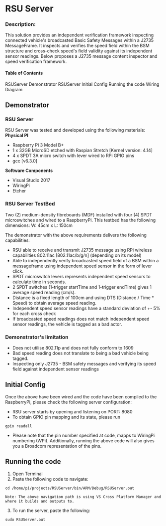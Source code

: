 # RSU Server

### Description:
This solution provides an independent verification framework inspecting connected vehicle's broadcasted Basic Safety Messages within a J2735 MessageFrame. It inspects and verifies the speed field within the BSM structure and cross-check speed's field validity against its independent sensor readings. Below proposes a J2735 message content inspector and speed verification framework. 

#### Table of Contents
RSUServer Demonstrator
RSUServer Initial Config
Running the code
Wiring Diagram

## Demonstrator 
### RSU Server
RSU Server was tested and developed using the following materials:</br>
**Physical PI** 
* Raspberry Pi 3 Model B+
* 1 x 32GB MicroSD etched with Raspian Stretch [Kernel version: 4.14]
* 4 x SPDT 3A micro switch with lever wired to RPi GPIO pins
* gcc [v6.3.0]

**Software Components**
- Visual Studio 2017
- WiringPi
- Etcher

### RSU Server TestBed
Two (2) medium-density fibreboards (MDF) installed with four (4) SPDT microswitches and wired to a RaspberryPi. This testbed has the following dimensions: W: 45cm x L: 150cm

The demonstrator with the above requirements delivers the following capabilities:
- RSU able to receive and transmit J2735 message using RPi wireless capabilities 802.11ac [802.11ac/b/g/n] (depending on its model)
- Able to independently verify broadcasted speed field of a BSM within a messageframe using independent speed sensor in the form of lever click.
- SPDT microswitch levers represents independent speed sensors to calculate time in seconds.
- 2 SPDT switches (1-trigger startTime and 1-trigger endTime) gives 1 average speed reading (cm/s).
- Distance is a fixed length of 100cm and using DTS (Distance / Time * Speed) to obtain average speed reading.
- Independent speed sensor readings have a standard deviation of +- 5% for each cross check
- If broadcasted speed readings does not match independent speed sensor readings, the vehicle is tagged as a bad actor. 

### Demonstrator's limitation
- Does not utilise 802.11p and does not fully conform to 1609
- Bad speed reading does not translate to being a bad vehicle being tagged. 
- Inspecting only J2735 - BSM safety messages and verifying its speed field against independent sensor readings



## Initial Config
Once the above have been wired and the code have been compiled to the RaspberryPi, please check the following server configuration:</br>
- RSU server starts by opening and listening on PORT: 8080
- To obtain GPIO pin mapping and its state, please run
```Linux cmd
gpio readall
```
- Please note that the pin number specified at code, mapps to WiringPi numbering (WPi). Additionally, running the above code will also gives you a Broadcom representation of the pins. 


## Running the code
1. Open Terminal
2. Paste the following code to navigate:
```Linux cmd
cd /home/pi/projects/RSUServer/bin/ARM/Debug/RSUServer.out
```
```
Note: The above navigation path is using VS Cross Platform Manager and where it builds and outputs to. 
```
3. To run the server, paste the following:
```Linux cmd
sudo RSUServer.out
```
